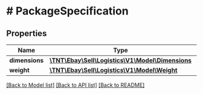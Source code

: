# # PackageSpecification

## Properties

Name | Type | Description | Notes
------------ | ------------- | ------------- | -------------
**dimensions** | [**\TNT\Ebay\Sell\Logistics\V1\Model\Dimensions**](Dimensions.md) |  | [optional]
**weight** | [**\TNT\Ebay\Sell\Logistics\V1\Model\Weight**](Weight.md) |  | [optional]

[[Back to Model list]](../../README.md#models) [[Back to API list]](../../README.md#endpoints) [[Back to README]](../../README.md)
